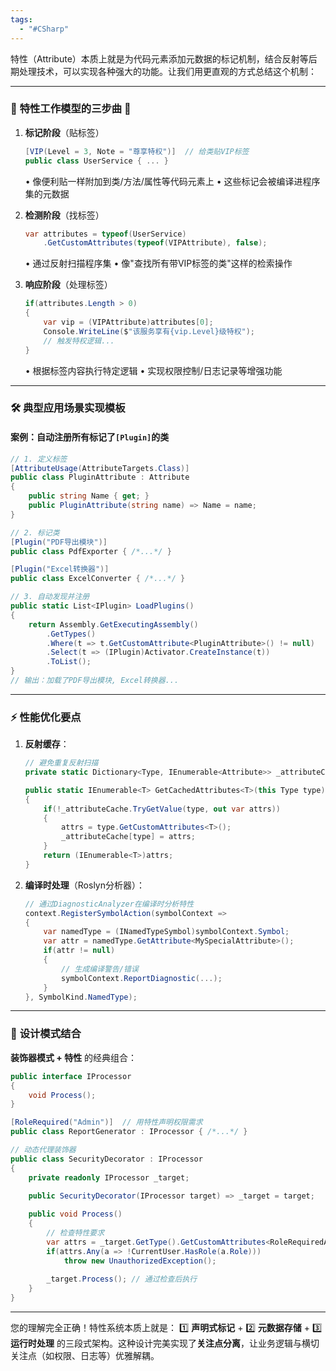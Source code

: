 ```yaml
---
tags:
  - "#CSharp"
---
```


特性（Attribute）本质上就是为代码元素添加元数据的标记机制，结合反射等后期处理技术，可以实现各种强大的功能。让我们用更直观的方式总结这个机制：

---

### 🌟 **特性工作模型的三步曲** 🌟

1. **标记阶段**（贴标签）
   ```csharp
   [VIP(Level = 3, Note = "尊享特权")]  // 给类贴VIP标签
   public class UserService { ... }
   ```
   • 像便利贴一样附加到类/方法/属性等代码元素上
   • 这些标记会被编译进程序集的元数据

2. **检测阶段**（找标签）
   ```csharp
   var attributes = typeof(UserService)
       .GetCustomAttributes(typeof(VIPAttribute), false);
   ```
   • 通过反射扫描程序集
   • 像"查找所有带VIP标签的类"这样的检索操作

3. **响应阶段**（处理标签）
   ```csharp
   if(attributes.Length > 0) 
   {
       var vip = (VIPAttribute)attributes[0];
       Console.WriteLine($"该服务享有{vip.Level}级特权");
       // 触发特权逻辑...
   }
   ```
   • 根据标签内容执行特定逻辑
   • 实现权限控制/日志记录等增强功能

---

### 🛠️ **典型应用场景实现模板**

#### 案例：自动注册所有标记了`[Plugin]`的类
```csharp
// 1. 定义标签
[AttributeUsage(AttributeTargets.Class)]
public class PluginAttribute : Attribute 
{
    public string Name { get; }
    public PluginAttribute(string name) => Name = name;
}

// 2. 标记类
[Plugin("PDF导出模块")]
public class PdfExporter { /*...*/ }

[Plugin("Excel转换器")]
public class ExcelConverter { /*...*/ }

// 3. 自动发现并注册
public static List<IPlugin> LoadPlugins()
{
    return Assembly.GetExecutingAssembly()
        .GetTypes()
        .Where(t => t.GetCustomAttribute<PluginAttribute>() != null)
        .Select(t => (IPlugin)Activator.CreateInstance(t))
        .ToList();
}
// 输出：加载了PDF导出模块, Excel转换器...
```

---

### ⚡ **性能优化要点**

1. **反射缓存**：
   ```csharp
   // 避免重复反射扫描
   private static Dictionary<Type, IEnumerable<Attribute>> _attributeCache = new();

   public static IEnumerable<T> GetCachedAttributes<T>(this Type type) where T : Attribute
   {
       if(!_attributeCache.TryGetValue(type, out var attrs))
       {
           attrs = type.GetCustomAttributes<T>();
           _attributeCache[type] = attrs;
       }
       return (IEnumerable<T>)attrs;
   }
   ```

2. **编译时处理**（Roslyn分析器）：
   ```csharp
   // 通过DiagnosticAnalyzer在编译时分析特性
   context.RegisterSymbolAction(symbolContext =>
   {
       var namedType = (INamedTypeSymbol)symbolContext.Symbol;
       var attr = namedType.GetAttribute<MySpecialAttribute>();
       if(attr != null) 
       {
           // 生成编译警告/错误
           symbolContext.ReportDiagnostic(...);
       }
   }, SymbolKind.NamedType);
   ```

---

### 🌈 **设计模式结合**

**装饰器模式 + 特性** 的经典组合：
```csharp
public interface IProcessor 
{
    void Process();
}

[RoleRequired("Admin")]  // 用特性声明权限需求
public class ReportGenerator : IProcessor { /*...*/ }

// 动态代理装饰器
public class SecurityDecorator : IProcessor  
{
    private readonly IProcessor _target;
    
    public SecurityDecorator(IProcessor target) => _target = target;

    public void Process()
    {
        // 检查特性要求
        var attrs = _target.GetType().GetCustomAttributes<RoleRequiredAttribute>();
        if(attrs.Any(a => !CurrentUser.HasRole(a.Role)))
            throw new UnauthorizedException();
        
        _target.Process(); // 通过检查后执行
    }
}
```

---

您的理解完全正确！特性系统本质上就是：
1️⃣ **声明式标记** + 2️⃣ **元数据存储** + 3️⃣ **运行时处理** 的三段式架构。这种设计完美实现了**关注点分离**，让业务逻辑与横切关注点（如权限、日志等）优雅解耦。